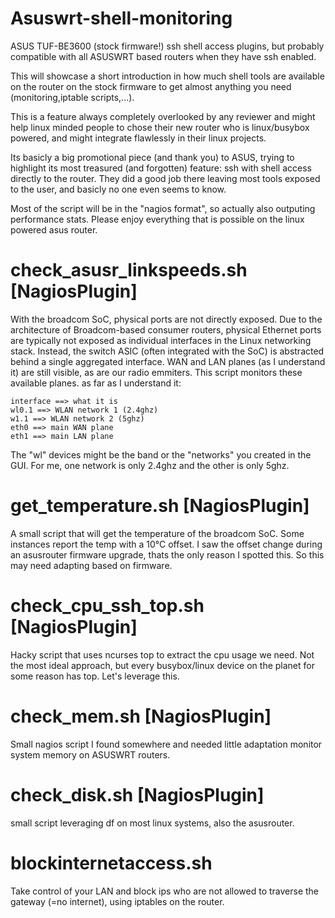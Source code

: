# Asuswrt-shell-monitoring
ASUS TUF-BE3600 (stock firmware!) ssh shell access plugins, but probably compatible with all ASUSWRT based routers when they have ssh enabled.

This will showcase a short introduction in how much shell tools are available on the router on the stock firmware to get almost anything you need (monitoring,iptable scripts,...).

This is a feature always completely overlooked by any reviewer and might help linux minded people to chose their new router who is linux/busybox powered, and might integrate flawlessly in their linux projects.

Its basicly a big promotional piece (and thank you) to ASUS, trying to highlight its most treasured (and forgotten) feature: ssh with shell access directly to the router. They did a good job there leaving most tools exposed to the user, and basicly no one even seems to know.

Most of the script will be in the "nagios format", so actually also outputing performance stats. Please enjoy everything that is possible on the linux powered asus router.

# check_asusr_linkspeeds.sh [NagiosPlugin]
With the broadcom SoC, physical ports are not directly exposed. Due to the architecture of Broadcom-based consumer routers, physical Ethernet ports are typically not exposed as individual interfaces in the Linux networking stack. Instead, the switch ASIC (often integrated with the SoC) is abstracted behind a single aggregated interface.
WAN and LAN planes (as I understand it) are still visible, as are our radio emmiters.
This script monitors these available planes. as far as I understand it:

```
interface ==> what it is
wl0.1 ==> WLAN network 1 (2.4ghz)
w1.1 ==> WLAN network 2 (5ghz)
eth0 ==> main WAN plane
eth1 ==> main LAN plane
```
The "wl" devices might be the band or the "networks" you created in the GUI. For me, one network is only 2.4ghz and the other is only 5ghz.

# get_temperature.sh [NagiosPlugin]
A small script that will get the temperature of the broadcom SoC.
Some instances report the temp with a 10°C offset. I saw the offset change during an asusrouter firmware upgrade, thats the only reason I spotted this. So this may need adapting based on firmware.

# check_cpu_ssh_top.sh [NagiosPlugin]
Hacky script that uses ncurses top to extract the cpu usage we need. Not the most ideal approach, but every busybox/linux device on the planet for some reason has top. Let's leverage this.

# check_mem.sh [NagiosPlugin]
Small nagios script I found somewhere and needed little adaptation monitor system memory on ASUSWRT routers.

# check_disk.sh [NagiosPlugin]
small script leveraging df on most linux systems, also the asusrouter.

# blockinternetaccess.sh
Take control of your LAN and block ips who are not allowed to traverse the gateway (=no internet), using iptables on the router.
